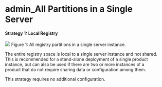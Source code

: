 # admin\_All Partitions in a Single Server

#### Strategy 1: Local Registry

![](attachments/21037149/21331970.png)
Figure 1: All registry partitions in a single server instance.

The entire registry space is local to a single server instance and not shared. This is recommended for a stand-alone deployment of a single product instance, but can also be used if there are two or more instances of a product that do not require sharing data or configuration among them.

This strategy requires no additional configuration.
